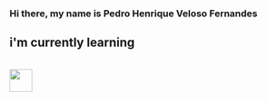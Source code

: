### Hi there, my name is Pedro Henrique Veloso Fernandes
## i'm currently learning
<div style="display: inline_block"><br>
<img align="center" src="https://cdn.jsdelivr.net/gh/devicons/devicon/icons/github/github-original.svg" width="40" height="40"/>
</div>
